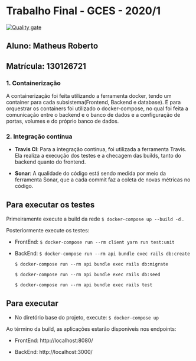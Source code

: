 # Trabalho Final - GCES - 2020/1
[![Quality gate](https://sonarcloud.io/api/project_badges/quality_gate?project=Matheus456_Trabalho-Individual-2020-1)](https://sonarcloud.io/dashboard?id=Matheus456_Trabalho-Individual-2020-1)

## Aluno: Matheus Roberto
## Matrícula: 130126721

### 1. Containerização

A containerização foi feita utilizando a ferramenta docker, tendo um container para cada subsistema(Frontend, Backend e database). E para orquestrar os containers foi utilizado o docker-compose, no qual foi feita a comunicação entre o backend e o banco de dados e a configuração de portas, volumes e do próprio banco de dados.

### 2. Integração contínua

* **Travis CI**: Para a integração contínua, foi utilizada a ferramenta Travis. Ela realiza a execução dos testes e a checagem das builds, tanto do backend quanto do frontend.

* **Sonar**: A qualidade do código está sendo medida por meio da ferramenta Sonar, que a cada commit faz a coleta de novas métricas no código.

## Para executar os testes

Primeiramente execute a build da rede `$ docker-compose up --build -d` . 

Posteriormente execute os testes:

* FrontEnd: `$ docker-compose run --rm client yarn run test:unit`

* BackEnd: 
    `$ docker-compose run --rm api bundle exec rails db:create` 
    
    `$ docker-compose run --rm api bundle exec rails db:migrate`
    
    `$ docker-compose run --rm api bundle exec rails db:seed`
    
    `$ docker-compose run --rm api bundle exec rails test `

## Para executar

* No diretório base do projeto, execute: `$ docker-compose up`

Ao término da build, as aplicações estarão disponiveis nos endpoints:

* FrontEnd: http://localhost:8080/

* BackEnd: http://localhost:3000/
